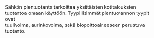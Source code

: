 <font size="3">

Sähkön pientuotanto tarkoittaa yksittäisten kotitalouksien  
tuotantoa omaan käyttöön. Tyypillisimmät pientuotannon tyypit ovat  
tuulivoima, aurinkovoima, sekä biopolttoaineeseen perustuva tuotanto. 

</font>
